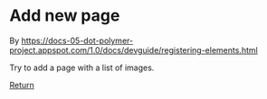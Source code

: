 # Add new page

By https://docs-05-dot-polymer-project.appspot.com/1.0/docs/devguide/registering-elements.html

Try to add a page with a list of images.

[Return](https://github.com/XinyueZ/hello-polymer/blob/master/README.md)